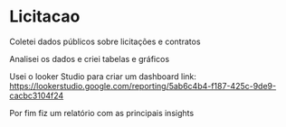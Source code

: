 # Licitacao

Coletei dados públicos sobre licitações e contratos

Analisei os dados e criei tabelas e gráficos

Usei o looker Studio para criar um dashboard link: https://lookerstudio.google.com/reporting/5ab6c4b4-f187-425c-9de9-cacbc3104f24

Por fim fiz um relatório com as principais insights
